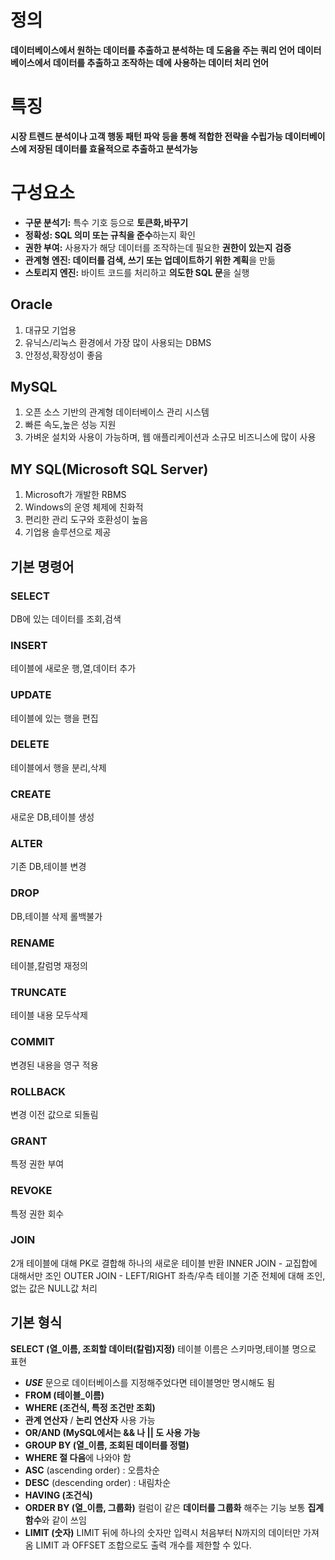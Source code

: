 # 정의
**데이터베이스에서 원하는 데이터를 추출하고 분석하는 데 도움을 주는 쿼리 언어**
**데이터베이스에서 데이터를 추출하고 조작하는 데에 사용하는 데이터 처리 언어**
# 특징
**시장 트렌드 분석이나 고객 행동 패턴 파악 등을 통해 적합한 전략을 수립가능
데이터베이스에 저장된 데이터를 효율적으로 추출하고 분석가능**
# 구성요소
- **구문 분석기:** 특수 기호 등으로 **토큰화,바꾸기**
- **정확성: SQL 의미 또는 규칙을 준수**하는지 확인
- **권한 부여:** 사용자가 해당 데이터를 조작하는데 필요한 **권한이 있는지** **검증**
- **관계형 엔진: 데이터를 검색, 쓰기 또는 업데이트하기 위한 계획**을 만듦
- **스토리지 엔진:** 바이트 코드를 처리하고 **의도한 SQL 문**을 실행
## **Oracle**
1. 대규모 기업용
2. 유닉스/리눅스 환경에서 가장 많이 사용되는 DBMS
3. 안정성,확장성이 좋음
## **MySQL**
1. 오픈 소스 기반의 관계형 데이터베이스 관리 시스템
2. 빠른 속도,높은 성능 지원
3. 가벼운 설치와 사용이 가능하며, 웹 애플리케이션과 소규모 비즈니스에 많이 사용
## **MY SQL(Microsoft SQL Server)**
1. Microsoft가 개발한 RBMS
2. Windows의 운영 체제에 친화적
3. 편리한 관리 도구와 호환성이 높음
4. 기업용 솔루션으로 제공
## 기본 명령어
### SELECT
DB에 있는 데이터를 조회,검색
### INSERT
테이블에 새로운 행,열,데이터 추가
### UPDATE
테이블에 있는 행을 편집
### DELETE
테이블에서 행을 분리,삭제
### CREATE
새로운 DB,테이블 생성
### **ALTER**
기존 DB,테이블 변경
### DROP
DB,테이블 삭제 롤백불가
### RENAME
테이블,칼럼명 재정의
### **TRUNCATE**
테이블 내용 모두삭제
### COMMIT
변경된 내용을 영구 적용
### ROLLBACK
변경 이전 값으로 되돌림
### GRANT
특정 권한 부여
### REVOKE
특정 권한 회수
### **JOIN**
2개 테이블에 대해 PK로 결합해 하나의 새로운 테이블 반환
INNER JOIN - 교집합에 대해서만 조인
OUTER JOIN - LEFT/RIGHT 좌측/우측 테이블 기준 전체에 대해 조인, 없는 값은 NULL값 처리
## 기본 형식
**SELECT (열_이름, 조회할 데이터(칼럼)지정)**
테이블 이름은 스키마명,테이블 명으로 표현
- ***USE*** 문으로 데이터베이스를 지정해주었다면 테이블명만 명시해도 됨
- **FROM (테이블_이름)**
- **WHERE (조건식, 특정 조건만 조회)**
- **관계 연산자** / **논리 연산자** 사용 가능
- **OR/AND (MySQL에서는 && 나 || 도 사용 가능**  
- **GROUP BY (열_이름, 조회된 데이터를 정렬)** 
- **WHERE 절 다음**에 나와야 함
- **ASC** (ascending order) : 오름차순
- **DESC** (descending order) : 내림차순
- **HAVING (조건식)**
- **ORDER BY (열_이름, 그룹화)**
    컬럼이 같은 **데이터를 그룹화** 해주는 기능
    보통 **집계 함수**와 같이 쓰임
- **LIMIT (숫자)**
    LIMIT 뒤에 하나의 숫자만 입력시 처음부터 N까지의 데이터만 가져옴
    LIMIT 과 OFFSET 조합으로도 출력 개수를 제한할 수 있다.